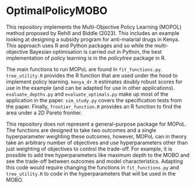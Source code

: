 # OptimalPolicyMOBO

This repository implements the Multi-Objective Policy Learning (MOPOL) method proposed by Rehill and Biddle (2023).
This includes an example looking at designing a subsidy program for anti-malarial drugs in Kenya.
This approach uses R and Python packages and so while the multi-objective Bayesian optimisation is carried out in Python,
the best implementation of policy learning is in the *policytree* package in R.

The main functions to run MOPoL are found in `fit_functions.py`.
`tree_utility.R` provides the R function that are used under the hood to implement policy learning. 
`kenya_dr.R` estimates doubly robust scores for use in the example (and can be adapted for use in other applications).
`evaluate_depths.py` and `evaluate_optimals.py` make up most of the application in the paper.
`sim_study.py` covers the specification tests from the paper.
Finally, `frontier_function.R` provides an R function to find the area under a 2D Pareto frontier.

This repository does not represent a general-purpose package for MOPoL.
The functions are designed to take two outcomes and a single hyperparameter weighting these outcomes,
however, MOPoL can in theory take an arbitrary number of objectives and use hyperparameters other than just weighting of objectives to control the trade-off.
For example, it is possible to add tree hyperparameters like maximum depth to the MOBO and see the trade-off between
outcomes and model characteristics. 
Adapting this code would require changing the functions in `fit_functions.py` and `tree_utility.R`
to code in the hyperparameters that will be used in the MOBO.